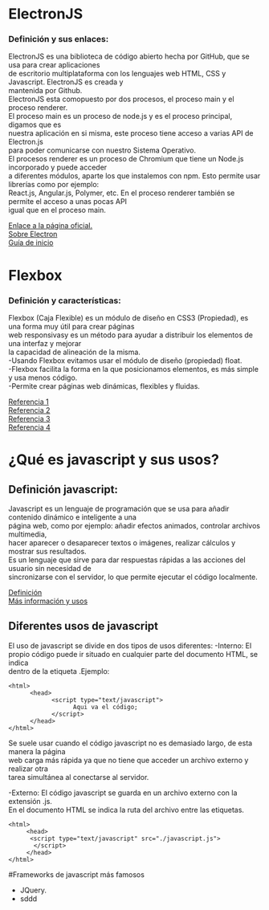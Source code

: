# ElectronJS
### Definición y sus enlaces:

ElectronJS es una biblioteca de código abierto hecha por GitHub, que se usa para crear aplicaciones  
de escritorio multiplataforma con los lenguajes web HTML, CSS y Javascript. ElectronJS es creada y  
mantenida por Github.  
ElectronJS esta comopuesto por dos procesos, el proceso main y el proceso renderer.  
El proceso main es un proceso de node.js y es el proceso principal, digamos que es  
nuestra aplicación en si misma, este proceso tiene acceso a varias API de Electron.js  
para poder comunicarse con nuestro Sistema Operativo.  
El procesos renderer es un proceso de Chromium que tiene un Node.js incorporado y puede acceder  
a diferentes módulos, aparte los que instalemos con npm. Esto permite usar librerías como por ejemplo:  
React.js, Angular.js, Polymer, etc. En el proceso renderer también se permite el acceso a unas pocas API  
igual que en el proceso main.

[Enlace a la página oficial.](https://electronjs.org/)  
[Sobre Electron](https://electronjs.org/docs/tutorial/about)  
[Guía de inicio](https://electronjs.org/docs/tutorial/quick-start)

# Flexbox
### Definición y características:

Flexbox (Caja Flexible) es un módulo de diseño en CSS3 (Propiedad), es una forma muy útil para crear páginas  
web responsivasy es un método para ayudar a distribuir los elementos de una interfaz y mejorar  
la capacidad de alineación de la misma.  
-Usando Flexbox evitamos usar el módulo de diseño (propiedad) float.  
-Flexbox facilita la forma en la que posicionamos elementos, es más simple y usa menos código.  
-Permite crear páginas web dinámicas, flexibles y fluidas.

[Referencia 1](https://filisantillan.com/el-gran-poder-de-css3-flexbox/)  
[Referencia 2](https://developer.mozilla.org/es/docs/Web/CSS/CSS_Flexible_Box_Layout/Conceptos_Basicos_de_Flexbox)  
[Referencia 3](https://www.emenia.es/flexbox-la-caja-flexible-css3/)  
[Referencia 4](https://webappdesign.es/guia-flexbox/)

# ¿Qué es javascript y sus usos?
## Definición javascript:

Javascript es un lenguaje de programación que se usa para añadir contenido dinámico e inteligente a una  
página web, como por ejemplo: añadir efectos animados, controlar archivos multimedia,  
hacer aparecer o desaparecer textos o imágenes, realizar cálculos y mostrar sus resultados.  
Es un lenguaje que sirve para dar respuestas rápidas a las acciones del usuario sin necesidad de  
sincronizarse con el servidor, lo que permite ejecutar el código localmente.

[Definición](https://developer.mozilla.org/es/docs/Learn/JavaScript/First_steps/Qu%C3%A9_es_JavaScript)  
[Más información y usos](https://www.aprenderaprogramar.com/index.php?option=com_content&view=article&id=777:ique-es-javascript-principales-usos-servidor-y-cliente-html-css-y-programacion-efectos-cu01103e&catid=78&Itemid=206)  

## Diferentes usos de javascript

El uso de javascript se divide en dos tipos de usos diferentes:
-Interno: El propio código puede ir situado en cualquier parte del documento HTML, se indica  
dentro de la etiqueta <style></style>.Ejemplo:  
```
<html>  
      <head>  
            <script type="text/javascript">  
                  Aqui va el código;  
            </script>  
      </head>  
</html>  
```
Se suele usar cuando el código javascript no es demasiado largo, de esta manera la página  
web carga más rápida ya que no tiene que acceder un archivo externo y realizar otra  
tarea simultánea al conectarse al servidor.  

-Externo: El código javascript se guarda en un archivo externo con la extensión .js.  
En el documento HTML se indica la ruta del archivo entre las etiquetas.  
```
<html>  
     <head>  
      <script type="text/javascript" src="./javascript.js">  
       </script>  
     </head>  
</html>  
```
#Frameworks de javascript más famosos
- JQuery.
- sddd


